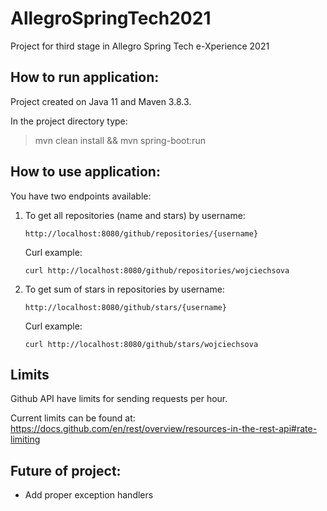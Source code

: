 # AllegroSpringTech2021
Project for third stage in Allegro Spring Tech e-Xperience 2021

## How to run application:
Project created on Java 11 and Maven 3.8.3.

In the project directory type:
>mvn clean install && mvn spring-boot:run

## How to use application:
You have two endpoints available:

1. To get all repositories (name and stars) by username:

    `http://localhost:8080/github/repositories/{username}`

   Curl example:

    `curl http://localhost:8080/github/repositories/wojciechsova`


2. To get sum of stars in repositories by username:
   
    `http://localhost:8080/github/stars/{username}`
   
    Curl example: 
   
    `curl http://localhost:8080/github/stars/wojciechsova`

## Limits
Github API have limits for sending requests per hour. 

Current limits can be found at: https://docs.github.com/en/rest/overview/resources-in-the-rest-api#rate-limiting

## Future of project:
- Add proper exception handlers
